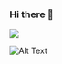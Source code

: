 ### Hi there 👋

![]([https://github.com/Your_Repository_Name/Your_GIF_Name.gif](https://yousui.io/images/icon/token.gif))

![Alt Text](https://media.giphy.com/media/vFKqnCdLPNOKc/giphy.gif)

<!--
**rileymtt/rileymtt** is a ✨ _special_ ✨ repository because its `README.md` (this file) appears on your GitHub profile.

Here are some ideas to get you started:

- 🔭 I’m currently working on ...
- 🌱 I’m currently learning ...
- 👯 I’m looking to collaborate on ...
- 🤔 I’m looking for help with ...
- 💬 Ask me about ...
- 📫 How to reach me: ...
- 😄 Pronouns: ...
- ⚡ Fun fact: ...
-->
